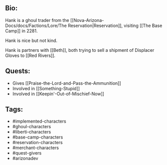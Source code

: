 ## Bio:

Hank is a ghoul trader from the [[Nova-Arizona-Docs/docs/Factions/Lore/The Reservation|Reservation]], visiting [[The Base Camp]] in 2281.

Hank is nice but not kind.

Hank is partners with [[Beth]], both trying to sell a shipment of Displacer Gloves to [[Red Rivers]].

## Quests:

- Gives [[Praise-the-Lord-and-Pass-the-Ammunition]]
- Involved in [[Something-Stupid]]
- Involved in [[Keepin'-Out-of-Mischief-Now]]

## Tags:

- #implemented-characters
- #ghoul-characters
- #liberti-characters
- #base-camp-characters
- #reservation-characters
- #merchant-characters
- #quest-givers
- #arizonadev